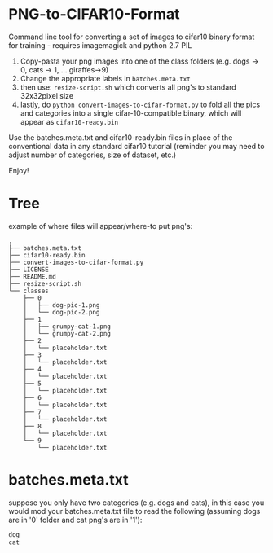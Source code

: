 # PNG-to-CIFAR10-Format

Command line tool for converting a set of images to cifar10 binary format for training - requires imagemagick and python 2.7 PIL


1. Copy-pasta your png images into one of the class folders (e.g. dogs -> 0, cats -> 1, ... giraffes->9)
2. Change the appropriate labels in `batches.meta.txt`
3. then use: `resize-script.sh` which converts all png's to standard 32x32pixel size
4. lastly, do `python convert-images-to-cifar-format.py` to fold all the pics and categories into a single cifar-10-compatible binary, which will appear as `cifar10-ready.bin`


Use the batches.meta.txt and cifar10-ready.bin files in place of the conventional data in any standard cifar10 tutorial (reminder you may need to adjust number of categories, size of dataset, etc.)


Enjoy!


# Tree

example of where files will appear/where-to put png's:
```
.
├── batches.meta.txt
├── cifar10-ready.bin
├── convert-images-to-cifar-format.py
├── LICENSE
├── README.md
├── resize-script.sh
└── classes
    ├── 0
    │   ├── dog-pic-1.png
    │   └── dog-pic-2.png
    ├── 1
    │   ├── grumpy-cat-1.png
    │   └── grumpy-cat-2.png
    ├── 2
    │   └── placeholder.txt
    ├── 3
    │   └── placeholder.txt
    ├── 4
    │   └── placeholder.txt
    ├── 5
    │   └── placeholder.txt
    ├── 6
    │   └── placeholder.txt
    ├── 7
    │   └── placeholder.txt
    ├── 8
    │   └── placeholder.txt
    └── 9
        └── placeholder.txt
```

# batches.meta.txt

suppose you only have two categories (e.g. dogs and cats), in this case you would mod your batches.meta.txt file to read the following (assuming dogs are in '0' folder and cat png's are in '1'):

```txt
dog
cat

```
